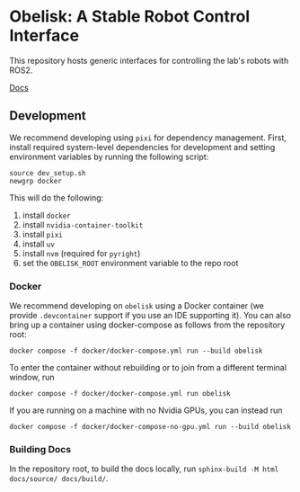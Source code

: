 # Obelisk: A Stable Robot Control Interface
This repository hosts generic interfaces for controlling the lab's robots with ROS2.

[Docs](https://caltech-amber.github.io/obelisk/)

## Development
We recommend developing using `pixi` for dependency management. First, install required system-level dependencies for development and setting environment variables by running the following script:
```
source dev_setup.sh
newgrp docker
```
This will do the following:
1. install `docker`
2. install `nvidia-container-toolkit`
3. install `pixi`
4. install `uv`
5. install `nvm` (required for `pyright`)
6. set the `OBELISK_ROOT` environment variable to the repo root

### Docker
We recommend developing on `obelisk` using a Docker container (we provide `.devcontainer` support if you use an IDE supporting it). You can also bring up a container using docker-compose as follows from the repository root:
```
docker compose -f docker/docker-compose.yml run --build obelisk
```
To enter the container without rebuilding or to join from a different terminal window, run
```
docker compose -f docker/docker-compose.yml run obelisk
```
If you are running on a machine with no Nvidia GPUs, you can instead run
```
docker compose -f docker/docker-compose-no-gpu.yml run --build obelisk
```

### Building Docs
In the repository root, to build the docs locally, run `sphinx-build -M html docs/source/ docs/build/`.
